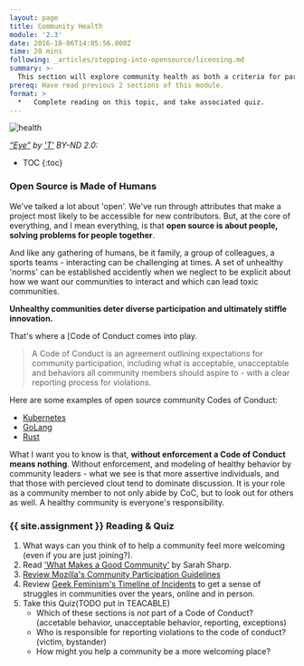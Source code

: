 ```yaml
---
layout: page
title: Community Health
module: '2.3'
date: 2016-10-06T14:05:56.000Z
time: 20 mins
following: _articles/stepping-into-opensource/licensing.md
summary: >-
  This section will explore community health as both a criteria for particpation in open source, and a responsiblity.
prereq: Have read previous 2 sections of this module.
format: >
  *   Complete reading on this topic, and take associated quiz.
---
```


![health]({{site.baseurl}}/img/eye.jpg)

*[“Eye”](https://www.flickr.com/photos/photographerpandora/4112929320/in/photolist-7grQAu-vUMvA-8BzEt-54r8u7-5rxgms-a7GmXV-9EaNmv-hxdQ7M-f5QY4G-2VUE9z-5k3UNE-czFff-g89nw-49nX6x-7yd83D-dckoPr-bWUi9Y-4B8Hb9-5mqKaZ-ajU5TJ-7yP1jk-2jgxcZ-5321Wj-4xAWRX-iffras-6w2XmH-8fcVQs-yPXMC-xmkeP-6YVM9J-aNCFPV-ewcteu-9HYNCh-4HZ91r-4UyYZ-qo7GD-9jmUzB-3wRCrs-4PgAB5-6XgLa2-cXsoVf-bnEpub-2p4pFU-yHNoM-nnmCRM-85AzsG-DXjGG-5RWoeK-nhkPYB-8UyfGE) by ['T'](https://www.flickr.com/photos/photographerpandora/) BY-ND 2.0:*

* TOC
{:toc}

### Open Source is Made of Humans
We've talked a lot about 'open'. We've run through attributes that make a project most likely to be accessible for new contributors.  But, at the core of everything, and I mean everything, is that **open source is about people, solving problems for people together**.

And like any gathering of humans, be it family, a group of colleagues, a sports teams - interacting can be challenging at times. A set of unhealthy 'norms' can be established accidently when we neglect to be explicit about how we want our communities to interact and which can lead toxic communities.

**Unhealthy communities deter diverse participation and ultimately stiffle innovation.**

That's where a [Code of Conduct comes into play. 

>A Code of Conduct is an agreement outlining expectations for community participation, including what is acceptable, unacceptable and behaviors all community members should aspire to - with a clear reporting process for violations.

Here are some examples of open source community Codes of Conduct:

* [Kubernetes](https://github.com/cncf/foundation/blob/master/code-of-conduct.md)
* [GoLang](https://golang.org/conduct)
* [Rust](https://www.rust-lang.org/en-US/conduct.html)

What I want you to know is that, **without enforcement a Code of Conduct means nothing**.  Without enforcement, and modeling of healthy behavior by community leaders -  what we see is that more assertive individuals, and that those with percieved clout tend to dominate discussion. It is your role as a community member to not only abide by CoC, but to look out for others as well.  A healthy community is everyone's responsibility.

### {{ site.assignment }} Reading & Quiz

1. What ways can you think of to help a community feel more welcoming (even if you are just joining?).
2. Read ['What Makes a Good Community'](http://sarah.thesharps.us/2015/10/06/what-makes-a-good-community/) by Sarah Sharp.
3. [Review Mozilla's Community Participation Guidelines](https://www.mozilla.org/en-US/about/governance/policies/participation/)
4. Review [Geek Feminism's Timeline of Incidents](http://geekfeminism.wikia.com/wiki/Timeline_of_incidents) to get a sense of struggles in communities over the years, online and in person.
5. Take this Quiz(TODO put in TEACABLE)
	* Which of these sections is *not* part of a Code of Conduct?  (accetable behavior, unacceptable behavior, reporting, exceptions)
	* Who is responsible for reporting violations to the code of conduct?  (victim, bystander)
	* How might you help a community be a more welcoming place?
	
